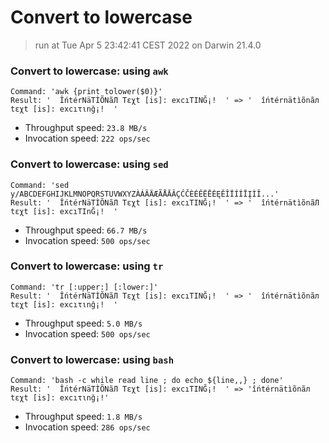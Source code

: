 # Convert to lowercase
 
> run at Tue Apr  5 23:42:41 CEST 2022 on Darwin 21.4.0
 
### Convert to lowercase: using `awk`
```
Command: 'awk {print tolower($0)}'
Result: '  ÎńtérNäTÌÕNãЛ Tεχt [is]: excıΤΙNĞ¡!  ' => '  îńtérnätìõnãл tεχt [is]: excıτιnğ¡!  '
```
* Throughput speed: `23.8 MB/s`
* Invocation speed: `222 ops/sec`

### Convert to lowercase: using `sed`
```
Command: 'sed y/ABCDEFGHIJKLMNOPQRSTUVWXYZÀÁÂÄÆÃÅĀǍÇĆČÈÉÊËĒĖĘĚÎÏÍÍĪĮÌǏ...'
Result: '  ÎńtérNäTÌÕNãЛ Tεχt [is]: excıΤΙNĞ¡!  ' => '  îńtérnätìõnãЛ tεχt [is]: excıΤΙnĞ¡!  '
```
* Throughput speed: `66.7 MB/s`
* Invocation speed: `500 ops/sec`

### Convert to lowercase: using `tr`
```
Command: 'tr [:upper:] [:lower:]'
Result: '  ÎńtérNäTÌÕNãЛ Tεχt [is]: excıΤΙNĞ¡!  ' => '  îńtérnätìõnãл tεχt [is]: excıτιnğ¡!  '
```
* Throughput speed: `5.0 MB/s`
* Invocation speed: `500 ops/sec`

### Convert to lowercase: using `bash`
```
Command: 'bash -c while read line ; do echo ${line,,} ; done'
Result: '  ÎńtérNäTÌÕNãЛ Tεχt [is]: excıΤΙNĞ¡!  ' => 'îńtérnätìõnãл tεχt [is]: excıτιnğ¡!'
```
* Throughput speed: `1.8 MB/s`
* Invocation speed: `286 ops/sec`

